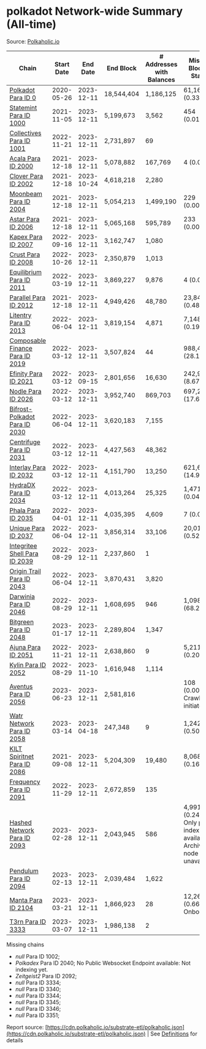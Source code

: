 # polkadot Network-wide Summary (All-time)

Source: [Polkaholic.io](https://polkaholic.io)


| Chain            | Start Date | End Date | End Block | # Addresses with Balances | Missing Blocks / Status |
| ---------------- | ---------- | ---------| --------- | ------------------------- | ----------------------- |
| [Polkadot Para ID 0](/polkadot/0-polkadot) | 2020-05-26 | 2023-12-11 | 18,544,404 |  1,186,125 | 61,168 (0.33%)  |
| [Statemint Para ID 1000](/polkadot/1000-statemint) | 2021-11-05 | 2023-12-11 | 5,199,673 |  3,562 | 454 (0.01%)  |
| [Collectives Para ID 1001](/polkadot/1001-collectives) | 2022-11-21 | 2023-12-11 | 2,731,897 |  69 |    |
| [Acala Para ID 2000](/polkadot/2000-acala) | 2021-12-18 | 2023-12-11 | 5,078,882 |  167,769 | 4 (0.00%)  |
| [Clover Para ID 2002](/polkadot/2002-clover) | 2021-12-18 | 2023-10-24 | 4,618,218 |  2,280 |    |
| [Moonbeam Para ID 2004](/polkadot/2004-moonbeam) | 2021-12-18 | 2023-12-11 | 5,054,213 |  1,499,190 | 229 (0.00%)  |
| [Astar Para ID 2006](/polkadot/2006-astar) | 2021-12-18 | 2023-12-11 | 5,065,168 |  595,789 | 233 (0.00%)  |
| [Kapex Para ID 2007](/polkadot/2007-kapex) | 2022-09-16 | 2023-12-11 | 3,162,747 |  1,080 |    |
| [Crust Para ID 2008](/polkadot/2008-crust) | 2022-10-26 | 2023-12-11 | 2,350,879 |  1,013 |    |
| [Equilibrium Para ID 2011](/polkadot/2011-equilibrium) | 2022-03-19 | 2023-12-11 | 3,869,227 |  9,876 | 4 (0.00%)  |
| [Parallel Para ID 2012](/polkadot/2012-parallel) | 2021-12-18 | 2023-12-11 | 4,949,426 |  48,780 | 23,847 (0.48%)  |
| [Litentry Para ID 2013](/polkadot/2013-litentry) | 2022-06-04 | 2023-12-11 | 3,819,154 |  4,871 | 7,148 (0.19%)  |
| [Composable Finance Para ID 2019](/polkadot/2019-composable) | 2022-03-12 | 2023-12-11 | 3,507,824 |  44 | 988,499 (28.18%)  |
| [Efinity Para ID 2021](/polkadot/2021-efinity) | 2022-03-12 | 2023-09-15 | 2,801,656 |  16,630 | 242,949 (8.67%)  |
| [Nodle Para ID 2026](/polkadot/2026-nodle) | 2022-03-12 | 2023-12-11 | 3,952,740 |  869,703 | 697,249 (17.64%)  |
| [Bifrost-Polkadot Para ID 2030](/polkadot/2030-bifrost-dot) | 2022-06-04 | 2023-12-11 | 3,620,183 |  7,155 |    |
| [Centrifuge Para ID 2031](/polkadot/2031-centrifuge) | 2022-03-12 | 2023-12-11 | 4,427,563 |  48,362 |    |
| [Interlay Para ID 2032](/polkadot/2032-interlay) | 2022-03-12 | 2023-12-11 | 4,151,790 |  13,250 | 621,626 (14.97%)  |
| [HydraDX Para ID 2034](/polkadot/2034-hydradx) | 2022-03-12 | 2023-12-11 | 4,013,264 |  25,325 | 1,471 (0.04%)  |
| [Phala Para ID 2035](/polkadot/2035-phala) | 2022-04-01 | 2023-12-11 | 4,035,395 |  4,609 | 7 (0.00%)  |
| [Unique Para ID 2037](/polkadot/2037-unique) | 2022-06-04 | 2023-12-11 | 3,856,314 |  33,106 | 20,019 (0.52%)  |
| [Integritee Shell Para ID 2039](/polkadot/2039-integritee-shell) | 2022-08-29 | 2023-12-11 | 2,237,860 |  1 |    |
| [Origin Trail Para ID 2043](/polkadot/2043-origintrail) | 2022-06-04 | 2023-12-11 | 3,870,431 |  3,820 |    |
| [Darwinia Para ID 2046](/polkadot/2046-darwinia) | 2022-08-29 | 2023-12-11 | 1,608,695 |  946 | 1,098,047 (68.26%)  |
| [Bitgreen Para ID 2048](/polkadot/2048-bitgreen) | 2023-01-17 | 2023-12-11 | 2,289,804 |  1,347 |    |
| [Ajuna Para ID 2051](/polkadot/2051-ajuna) | 2022-11-21 | 2023-12-11 | 2,638,860 |  9 | 5,211 (0.20%)  |
| [Kylin Para ID 2052](/polkadot/2052-kylin) | 2022-08-29 | 2023-11-10 | 1,616,948 |  1,114 |    |
| [Aventus Para ID 2056](/polkadot/2056-aventus) | 2023-06-23 | 2023-12-11 | 2,581,816 |   | 108 (0.00%) Crawling initiated |
| [Watr Network Para ID 2058](/polkadot/2058-watr) | 2023-03-14 | 2023-04-18 | 247,348 |  9 | 1,242 (0.50%)  |
| [KILT Spiritnet Para ID 2086](/polkadot/2086-kilt) | 2021-09-08 | 2023-12-11 | 5,204,309 |  19,480 | 8,068 (0.16%)  |
| [Frequency Para ID 2091](/polkadot/2091-frequency) | 2022-11-29 | 2023-12-11 | 2,672,859 |  135 |    |
| [Hashed Network Para ID 2093](/polkadot/2093-hashed) | 2023-02-28 | 2023-12-11 | 2,043,945 |  586 | 4,991 (0.24%) Only partial index available: Archive node unavailable |
| [Pendulum Para ID 2094](/polkadot/2094-pendulum) | 2023-02-13 | 2023-12-11 | 2,039,484 |  1,622 |    |
| [Manta Para ID 2104](/polkadot/2104-manta) | 2023-03-21 | 2023-12-11 | 1,866,923 |  28 | 12,262 (0.66%) Onboarding |
| [T3rn Para ID 3333](/polkadot/3333-t3rn) | 2023-03-07 | 2023-12-11 | 1,986,138 |  2 |    |

Missing chains


* *null* Para ID 1002; 
* *Polkadex* Para ID 2040; No Public Websocket Endpoint available: Not indexing yet.
* *Zeitgeist2* Para ID 2092; 
* *null* Para ID 3334; 
* *null* Para ID 3340; 
* *null* Para ID 3344; 
* *null* Para ID 3345; 
* *null* Para ID 3346; 
* *null* Para ID 3351; 

Report source: [https://cdn.polkaholic.io/substrate-etl/polkaholic.json](https://cdn.polkaholic.io/substrate-etl/polkaholic.json) | See [Definitions](/DEFINITIONS.md) for details
